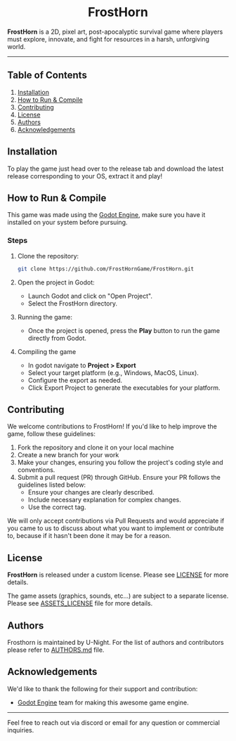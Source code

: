 <h1 align="center">FrostHorn</h1>

**FrostHorn** is a 2D, pixel art, post-apocalyptic survival game where players must explore, innovate, and fight for resources in a harsh, unforgiving world.

---

## Table of Contents

1. [Installation](#installation)
2. [How to Run & Compile](#how-to-run--compile)
3. [Contributing](#contributing)
4. [License](#license)
5. [Authors](#authors)
6. [Acknowledgements](#acknowledgements)

## Installation

To play the game just head over to the release tab and download the latest release corresponding to your OS, extract it and play!

## How to Run & Compile

This game was made using the [Godot Engine](https://godotengine.org/), make sure you have it installed on your system before pursuing.

### Steps

1. Clone the repository:

   ```bash
   git clone https://github.com/FrostHornGame/FrostHorn.git
   ```

2. Open the project in Godot:

   - Launch Godot and click on "Open Project".
   - Select the FrostHorn directory.

3. Running the game:

   - Once the project is opened, press the **Play** button to run the game directly from Godot.

4. Compiling the game
   - In godot navigate to **Project > Export**
   - Select your target platform (e.g., Windows, MacOS, Linux).
   - Configure the export as needed.
   - Click Export Project to generate the executables for your platform.

## Contributing

We welcome contributions to FrostHorn! If you'd like to help improve the game, follow these guidelines:

1. Fork the repository and clone it on your local machine
2. Create a new branch for your work
3. Make your changes, ensuring you follow the project's coding style and conventions.
4. Submit a pull request (PR) through GitHub. Ensure your PR follows the guidelines listed below:
   - Ensure your changes are clearly described.
   - Include necessary explanation for complex changes.
   - Use the correct tag.

We will only accept contributions via Pull Requests and would appreciate if you came to us to discuss about what you want to implement or contribute to, because if it hasn't been done it may be for a reason.

## License

**FrostHorn** is released under a custom license. Please see [LICENSE](./LICENSE.md) for more details.

The game assets (graphics, sounds, etc...) are subject to a separate license. Please see [ASSETS_LICENSE](./ASSETS_LICENSE.md) file for more details.

## Authors

Frosthorn is maintained by U-Night. For the list of authors and contributors please refer to [AUTHORS.md](./AUTHORS.md) file.

## Acknowledgements

We'd like to thank the following for their support and contribution:

- [Godot Engine](https://godotengine.org/) team for making this awesome game engine.

---

Feel free to reach out via discord or email for any question or commercial inquiries.
